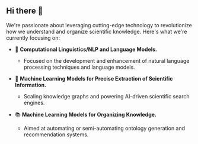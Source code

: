 ## Hi there 👋

We're passionate about leveraging cutting-edge technology to revolutionize how we understand and organize scientific knowledge. Here's what we're currently focusing on:

- 🧠 **Computational Linguistics/NLP and Language Models.**
  - Focused on the development and enhancement of natural language processing techniques and language models.

- 🤖 **Machine Learning Models for Precise Extraction of Scientific Information.**
  - Scaling knowledge graphs and powering AI-driven scientific search engines.

- 📚 **Machine Learning Models for Organizing Knowledge.**
  - Aimed at automating or semi-automating ontology generation and recommendation systems.
